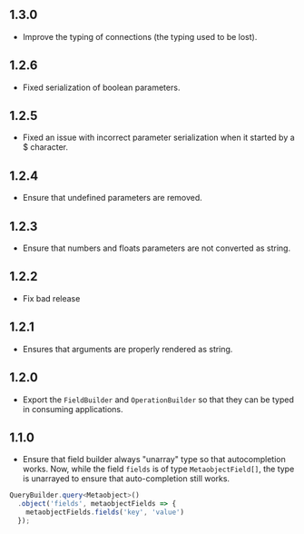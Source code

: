 ## 1.3.0

* Improve the typing of connections (the typing used to be lost).

## 1.2.6

* Fixed serialization of boolean parameters.

## 1.2.5

* Fixed an issue with incorrect parameter serialization when it started by a $ character.

## 1.2.4

* Ensure that undefined parameters are removed.

## 1.2.3

* Ensure that numbers and floats parameters are not converted as string.

## 1.2.2

* Fix bad release

## 1.2.1

* Ensures that arguments are properly rendered as string.

## 1.2.0

* Export the `FieldBuilder` and `OperationBuilder` so that they can be typed in consuming applications.

## 1.1.0

* Ensure that field builder always "unarray" type so that autocompletion works. Now, while the field `fields` is of
type `MetaobjectField[]`, the type is unarrayed to ensure that auto-completion still works.

```ts
QueryBuilder.query<Metaobject>()
  .object('fields', metaobjectFields => {
    metaobjectFields.fields('key', 'value')
  });
```